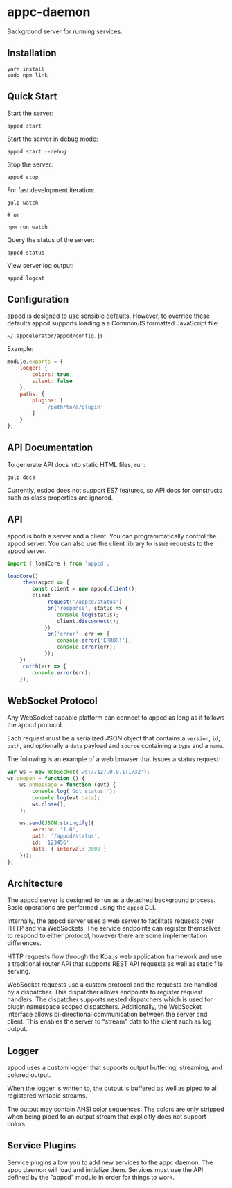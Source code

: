 # appc-daemon

Background server for running services.

## Installation

	yarn install
	sudo npm link

## Quick Start

Start the server:

	appcd start

Start the server in debug mode:

	appcd start --debug

Stop the server:

	appcd stop

For fast development iteration:

	gulp watch

	# or

	npm run watch

Query the status of the server:

	appcd status

View server log output:

	appcd logcat

## Configuration

appcd is designed to use sensible defaults. However, to override these defaults
appcd supports loading a a CommonJS formatted JavaScript file:

	~/.appcelerator/appcd/config.js

Example:

```javascript
module.exports = {
	logger: {
		colors: true,
		silent: false
	},
	paths: {
		plugins: [
			'/path/to/a/plugin'
		]
	}
};
```

## API Documentation

To generate API docs into static HTML files, run:

	gulp docs

Currently, esdoc does not support ES7 features, so API docs for constructs such
as class properties are ignored.

## API

appcd is both a server and a client. You can programmatically control the appcd
server. You can also use the client library to issue requests to the appcd
server.

```javascript
import { loadCore } from 'appcd';

loadCore()
	.then(appcd => {
		const client = new appcd.Client();
		client
			.request('/appcd/status')
			.on('response', status => {
				console.log(status);
				client.disconnect();
			})
			.on('error', err => {
				console.error('ERROR!');
				console.error(err);
			});
	})
	.catch(err => {
		console.error(err);
	});
```

## WebSocket Protocol

Any WebSocket capable platform can connect to appcd as long as it follows the
appcd protocol.

Each request must be a serialized JSON object that contains a `version`, `id`,
`path`, and optionally a `data` payload and `source` containing a `type` and a
`name`.

The following is an example of a web browser that issues a status request:

```javascript
var ws = new WebSocket('ws://127.0.0.1:1732');
ws.onopen = function () {
	ws.onmessage = function (evt) {
		console.log('Got status!');
		console.log(evt.data);
		ws.close();
	};

	ws.send(JSON.stringify({
		version: '1.0',
		path: '/appcd/status',
		id: '123456',
		data: { interval: 2000 }
	}));
};
```

## Architecture

The appcd server is designed to run as a detached background process. Basic
operations are performed using the `appcd` CLI.

Internally, the appcd server uses a web server to facilitate requests over HTTP
and via WebSockets. The service endpoints can register themselves to respond to
either protocol, however there are some implementation differences.

HTTP requests flow through the Koa.js web application framework and use a
traditional router API that supports REST API requests as well as static file
serving.

WebSocket requests use a custom protocol and the requests are handled by a
dispatcher. This dispatcher allows endpoints to register request handlers.
The dispatcher supports nested dispatchers which is used for plugin namespace
scoped dispatchers. Additionally, the WebSocket interface allows bi-directional
communication between the server and client. This enables the server to "stream"
data to the client such as log output.

## Logger

appcd uses a custom logger that supports output buffering, streaming, and
colored output.

When the logger is written to, the output is buffered as well as piped to all
registered writable streams.

The output may contain ANSI color sequences. The colors are only stripped when
being piped to an output stream that explicitly does not support colors.

## Service Plugins

Service plugins allow you to add new services to the appc daemon. The appc
daemon will load and initialize them. Services must use the API defined by
the "appcd" module in order for things to work.
